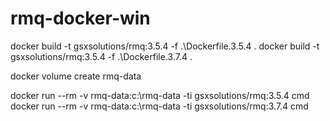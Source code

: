 # rmq-docker-win

docker build -t gsxsolutions/rmq:3.5.4 -f .\Dockerfile.3.5.4 .
docker build -t gsxsolutions/rmq:3.5.4 -f .\Dockerfile.3.7.4 .

docker volume create rmq-data

docker run --rm -v rmq-data:c:\rmq-data -ti gsxsolutions/rmq:3.5.4 cmd
docker run --rm -v rmq-data:c:\rmq-data -ti gsxsolutions/rmq:3.7.4 cmd
